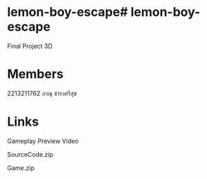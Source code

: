 # lemon-boy-escape# lemon-boy-escape
Final Project 3D

# Members
2213211762 ภาณุ ธำรงศรีสุข

# Links
Gameplay Preview Video

SourceCode.zip

Game.zip
